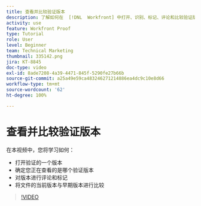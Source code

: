 ```yaml
---
title: 查看并比较验证版本
description: 了解如何在  [!DNL  Workfront] 中打开、识别、标记、评论和比较验证版本。
activity: use
feature: Workfront Proof
type: Tutorial
role: User
level: Beginner
team: Technical Marketing
thumbnail: 335142.png
jira: KT-8845
doc-type: video
exl-id: 8ade7208-4a39-4471-845f-5290fe27b66b
source-git-commit: a25a49e59ca483246271214886ea4dc9c10e8d66
workflow-type: tm+mt
source-wordcount: '62'
ht-degree: 100%

---
```


# 查看并比较验证版本

在本视频中，您将学习如何：

* 打开验证的一个版本
* 确定您正在查看的是哪个验证版本
* 对版本进行评论和标记
* 将文件的当前版本与早期版本进行比较

>[!VIDEO](https://video.tv.adobe.com/v/335142/?quality=12&learn=on)

<!--
## Learn more
* Compare proofs
-->

